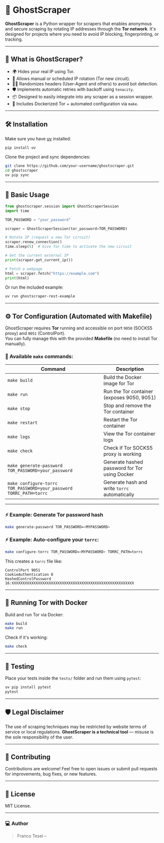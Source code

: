 # 👻 GhostScraper

**GhostScraper** is a Python wrapper for scrapers that enables anonymous and secure scraping by rotating IP addresses through the **Tor network**. It's designed for projects where you need to avoid IP blocking, fingerprinting, or tracking.

---

## 🚀 What is GhostScraper?

- 🌍 Hides your real IP using Tor.
- 🔁 Allows manual or scheduled IP rotation (Tor new circuit).
- 🕵️‍♂️ Randomizes headers (User-Agent and others) to avoid bot detection.
- 🛡️ Implements automatic retries with backoff using `tenacity`.
- 📦 Designed to easily integrate into any scraper as a session wrapper.
- 🐳 Includes Dockerized Tor + automated configuration via `make`.

---

## 🛠️ Installation

Make sure you have [uv](https://github.com/astral-sh/uv) installed:

```bash
pip install uv
```

Clone the project and sync dependencies:

```bash
git clone https://github.com/your-username/ghostscraper.git
cd ghostscraper
uv pip sync
```

---

## 🧩 Basic Usage

```python
from ghostscraper.session import GhostScraperSession
import time

TOR_PASSWORD = "your_password"

scraper = GhostScraperSession(tor_password=TOR_PASSWORD)

# Rotate IP (request a new Tor circuit)
scraper.renew_connection()
time.sleep(5)  # Give Tor time to activate the new circuit

# Get the current external IP
print(scraper.get_current_ip())

# Fetch a webpage
html = scraper.fetch("https://example.com")
print(html)
```

Or run the included example:

```bash
uv run ghostscraper-rest-example
```

---

## ⚙️ Tor Configuration (Automated with Makefile)

GhostScraper requires **Tor** running and accessible on port `9050` (SOCKS5 proxy) and `9051` (ControlPort).  
You can fully manage this with the provided **Makefile** (no need to install Tor manually).

### 🧰 Available `make` commands:

| Command                    | Description                                   |
|----------------------------|-----------------------------------------------|
| `make build`               | Build the Docker image for Tor               |
| `make run`                 | Run the Tor container (exposes 9050, 9051)   |
| `make stop`                | Stop and remove the Tor container            |
| `make restart`             | Restart the Tor container                    |
| `make logs`                | View the Tor container logs                  |
| `make check`               | Check if Tor SOCKS5 proxy is working         |
| `make generate-password TOR_PASSWORD=your_password` | Generate hashed password for Tor using Docker |
| `make configure-torrc TOR_PASSWORD=your_password TORRC_PATH=torrc` | Generate hash and write `torrc` automatically |

---

### ⚡ Example: Generate Tor password hash
```bash
make generate-password TOR_PASSWORD=<MYPASSWORD>
```

### ⚡ Example: Auto-configure your `torrc`:
```bash
make configure-torrc TOR_PASSWORD=<MYPASSWORD> TORRC_PATH=torrc
```

This creates a `torrc` file like:
```
ControlPort 9051
CookieAuthentication 0
HashedControlPassword 16:XXXXXXXXXXXXXXXXXXXXXXXXXXXXXXXXXXXXXXXXXXXXXXXXXXXXXXXX
```

---

## 🐳 Running Tor with Docker

Build and run Tor via Docker:

```bash
make build
make run
```

Check if it's working:

```bash
make check
```

---

## 🧪 Testing

Place your tests inside the `tests/` folder and run them using `pytest`:

```bash
uv pip install pytest
pytest
```

---

## 🛡️ Legal Disclaimer

The use of scraping techniques may be restricted by website terms of service or local regulations. **GhostScraper is a technical tool** — misuse is the sole responsibility of the user.

---

## 🤝 Contributing

Contributions are welcome! Feel free to open issues or submit pull requests for improvements, bug fixes, or new features.

---

## 📄 License

MIT License.

---

### 💻 Author

> Franco Tesei –
